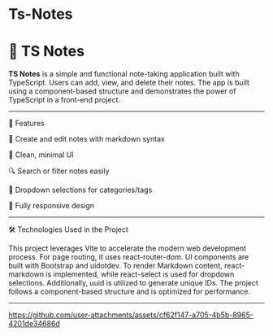 # Ts-Notes

# 📝 TS Notes

**TS Notes** is a simple and functional note-taking application built with TypeScript. Users can add, view, and delete their notes. The app is built using a component-based structure and demonstrates the power of TypeScript in a front-end project.

-----

🚀 Features


📝 Create and edit notes with markdown syntax

🧹 Clean, minimal UI

🔍 Search or filter notes easily

🧾 Dropdown selections for categories/tags

📱 Fully responsive design

------


🛠️ Technologies Used in the Project

This project leverages Vite to accelerate the modern web development process. For page routing, it uses react-router-dom. UI components are built with Bootstrap and uidotdev. To render Markdown content, react-markdown is implemented, while react-select is used for dropdown selections. Additionally, uuid is utilized to generate unique IDs. The project follows a component-based structure and is optimized for performance.

-------

https://github.com/user-attachments/assets/cf62f147-a705-4b5b-8965-4201de34686d

